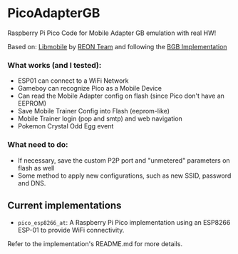 # PicoAdapterGB
Raspberry Pi Pico Code for Mobile Adapter GB emulation with real HW!

Based on: [Libmobile](https://github.com/REONTeam/libmobile) by [REON Team](https://github.com/REONTeam) and following the [BGB Implementation](https://github.com/REONTeam/libmobile-bgb)

### What works (and I tested):
* ESP01 can connect to a WiFi Network
* Gameboy can recognize Pico as a Mobile Device
* Can read the Mobile Adapter config on flash (since Pico don't have an EEPROM)
* Save Mobile Trainer Config into Flash (eeprom-like)
* Mobile Trainer login (pop and smtp) and web navigation 
* Pokemon Crystal Odd Egg event

### What need to do:
* If necessary, save the custom P2P port and "unmetered" parameters on flash as well
* Some method to apply new configurations, such as new SSID, password and DNS.

Current implementations
-----------------------

- `pico_esp8266_at`: A Raspberry Pi Pico implementation using an ESP8266 ESP-01 to provide WiFi connectivity. 

Refer to the implementation's README.md for more details.
